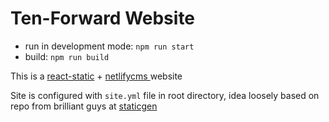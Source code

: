 # Ten-Forward Website

* run in development mode: `npm run start`
* build: `npm run build`

This is a [react-static](https://github.com/nozzle/react-static) + [netlifycms ](https://github.com/netlify/netlify-cms) website

Site is configured with `site.yml` file in root directory, idea loosely based on repo from brilliant guys at [staticgen](https://github.com/netlify/staticgen)